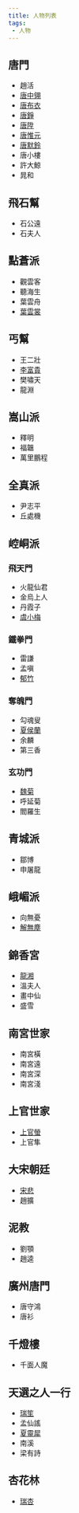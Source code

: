 ```yaml
---
title: 人物列表
tags:
 - 人物
---
```


## 唐門
- 趙活
- [唐中翎](master)
- [唐布衣](brother1)
- [唐錚](brother2)
- [唐陞](brother3)
- [唐惟元](brother4)
- [唐默鈴](girl0)
- 唐小樓
- 許大鯨
- 晁和

## 飛石幫
- 石公遠
- 石夫人

## 點蒼派
- 觀雲客
- 聽海生
- 葉雲舟
- [葉雲裳](girl2)

## 丐幫
- 王二壯
- [李富貴](special809)
- 樊嘯天
- 龍淵

## 嵩山派
- 釋明
- 福韞
- 萬里鵬程

## 全真派
- 尹志平
- 丘處機

## 崆峒派

### 飛天門
- 火龍仙君
- 金烏上人
- 丹霞子
- [虞小梅](girl3)

### 鐵拳門
- 雷謙
- 孟嗔
- [郁竹](girl6)

### 奪魄門
- 勾魂叟
- [夏侯蘭](girl5)
- 余麟
- 第三香

### 玄功門
- [魏菊](girl7)
- 呼延菊
- 閻羅生

## 青城派
- 鄒博
- 申屠龍

## 峨嵋派
- 向無憂
- [解無塵](special808)

## 錦香宮
- [龍湘](girl8)
- 溫夫人
- 畫中仙
- 盛雪

## 南宮世家
- 南宮橫
- 南宮遠
- 南宮深
- 南宮淺

## 上官世家
- [上官螢](girl4)
- 上官隼

## 大宋朝廷
- [宋悲](special800)
- 趙擴

## 泥教
- 劉顎
- 趙逵

## 廣州唐門
- 唐守鴻
- 唐衫

## 千燈樓
- 千面人魔

## 天選之人一行
- [瑞笙](special999)
- 孟仙謠
- [夏靈犀](special825)
- 南溪
- 梁有詩

## 杏花林
- [瑞杏](girl1)